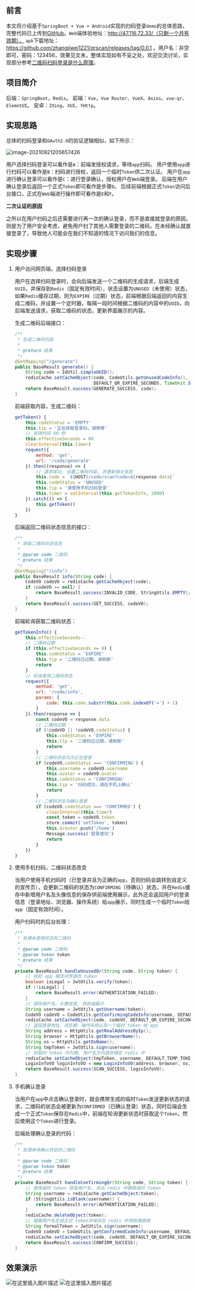 ## 前言

本文将介绍基于`SpringBoot + Vue + Android`实现的扫码登录`demo`的总体思路，完整代码已上传到[GitHub](https://github.com/zhangjiwei1221/qrscan)。`Web`端体验地址：http://47.116.72.33/（只剩一个月有效期）， `apk`下载地址：https://github.com/zhangjiwei1221/qrscan/releases/tag/0.0.1 。用户名：非空即可，密码：123456，效果见文末，整体实现如有不妥之处，欢迎交流讨论，实现部分参考[二维码扫码登录是什么原理](https://juejin.cn/post/6940976355097985032)。



## 项目简介

后端：`SpringBoot`，`Redis`。
前端：`Vue`，`Vue Router`、`VueX`、`Axios`、`vue-qr`、`ElemntUI`。
安卓：`ZXing`、`XUI`、`YHttp`。



## 实现思路

总体的扫码登录和`OAuth2.0`的验证逻辑相似，如下所示：

![image-20210921205657426](https://img-blog.csdnimg.cn/img_convert/a091f34279d9dea7271e2bceab22b647.png)

用户选择扫码登录可以看作是`A`：前端发授权请求，等待`app`扫码。
用户使用`app`进行扫码可以看作是`B`：扫码进行授权，返回一个临时`Token`供二次认证。
用户在`app`进行确认登录可以看作是`C`：进行登录确认，授权用户在`Web`端登录。
后端在用户确认登录后返回一个正式`Token`即可看作是步骤`D`。
后续前端根据正式`Token`访问后台接口，正式在`Web`端进行操作即可看作是`E`和`F`。

**二次认证的原因**

之所以在用户扫码之后还需要进行再一次的确认登录，而不是直接就登录的原因，则是为了用户安全考虑，避免用户扫了其他人需要登录的二维码，在未经确认就直接登录了，导致他人可能会在我们不知道的情况下访问我们的信息。



## 实现步骤

1. 用户访问网页端，选择扫码登录

   用户在选择扫码登录时，会向后端发送一个二维码的生成请求，后端生成`UUID`，并保存到`Redis`（固定有效时间），状态设置为`UNUSED`（未使用）状态，如果`Redis`缓存过期，则为`EXPIRE`（过期）状态，前端根据后端返回的内容生成二维码，并设置一个定时器，每隔一段时间根据二维码的内容中的`UUID`，向后端发送请求，获取二维码的状态，更新界面展示的内容。

   生成二维码后端接口：

   ```java
   /**
    * 生成二维码内容
    *
    * @return 结果
    */
   @GetMapping("/generate")
   public BaseResult generate() {
       String code = IdUtil.simpleUUID();
       redisCache.setCacheObject(code, CodeUtils.getUnusedCodeInfo(), 
                                 DEFAULT_QR_EXPIRE_SECONDS, TimeUnit.SECONDS);
       return BaseResult.success(GENERATE_SUCCESS, code);
   }
   ```

   前端获取内容，生成二维码：

   ```javascript
   getToken() {
       this.codeStatus = 'EMPTY'
       this.tip = '正在获取登录码，请稍等'
       // 有效时间 60 秒
       this.effectiveSeconds = 60
       clearInterval(this.timer)
       request({
           method: 'get',
           url: '/code/generate'
       }).then((response) => {
           // 请求成功, 设置二维码内容, 并更新相关信息
           this.code = `${HOST}/code/scan?code=${response.data}`
           this.codeStatus = 'UNUSED'
           this.tip = '请使用手机扫码登录'
           this.timer = setInterval(this.getTokenInfo, 2000)
       }).catch(() => {
           this.getToken()
       })
   }
   ```

   后端返回二维码状态信息的接口：

   ```java
   /**
    * 获取二维码状态信息
    *
    * @param code 二维码
    * @return 结果
    */
   @GetMapping("/info")
   public BaseResult info(String code) {
       CodeVO codeVO = redisCache.getCacheObject(code);
       if (codeVO == null) {
           return BaseResult.success(INVALID_CODE, StringUtils.EMPTY);
       }
       return BaseResult.success(GET_SUCCESS, codeVO);
   }
   ```

   

   前端轮询获取二维码状态：

   ```javascript
   getTokenInfo() {
       this.effectiveSeconds--
       // 二维码过期
       if (this.effectiveSeconds <= 0) {
           this.codeStatus = 'EXPIRE'
           this.tip = '二维码已过期，请刷新'
           return
       }
       // 轮询查询二维码状态
       request({
           method: 'get',
           url: '/code/info',
           params: {
               code: this.code.substr(this.code.indexOf('=') + 1)
           }
       }).then(response => {
           const codeVO = response.data
           // 二维码过期
           if (!codeVO || !codeVO.codeStatus) {
               this.codeStatus = 'EXPIRE'
               this.tip = '二维码已过期，请刷新'
               return
           }
           // 二维码状态为为正在登录
           if (codeVO.codeStatus === 'CONFIRMING') {
               this.username = codeVO.username
               this.avatar = codeVO.avatar
               this.codeStatus = 'CONFIRMING'
               this.tip = '扫码成功，请在手机上确认'
               return
           }
           // 二维码状态为确认登录
           if (codeVO.codeStatus === 'CONFIRMED') {
               clearInterval(this.timer)
               const token = codeVO.token
               store.commit('setToken', token)
               this.$router.push('/home')
               Message.success('登录成功')
               return
           }
       })
   }
   ```

2. 使用手机扫码，二维码状态改变

   当用户使用手机扫码时（已登录并且为正确的`app`，否则扫码会跳转到自定义的宣传页），会更新二维码的状态为`CONFIRMING`（待确认）状态，并在`Redis`缓存中新增用户名及头像信息的保存供前端使用展示，此外还会返回用户的登录信息（登录地址、浏览器、操作系统）给`app`展示，同时生成一个临时`Token`给`app`（固定有效时间）。

   用户扫码时的后台处理：

   ```java
   /**
    * 处理未使用状态的二维码
    *
    * @param code 二维码
    * @param token token
    * @return 结果
    */
   private BaseResult handleUnusedQr(String code, String token) {
       // 校验 app 端访问传递的 token
       boolean isLegal = JwtUtils.verify(token);
       if (!isLegal) {
           return BaseResult.error(AUTHENTICATION_FAILED);
       }
       // 保存用户名、头像信息, 供前端展示
       String username = JwtUtils.getUsername(token);
       CodeVO codeVO = CodeUtils.getConfirmingCodeInfo(username, DEFAULT_AVATAR_URL);
       redisCache.setCacheObject(code, codeVO, DEFAULT_QR_EXPIRE_SECONDS, TimeUnit.SECONDS);
       // 返回登录地址、浏览器、操作系统以及一个临时 token 给 app
       String address = HttpUtils.getRealAddressByIp();
       String browser = HttpUtils.getBrowserName();
       String os = HttpUtils.getOsName();
       String tmpToken = JwtUtils.sign(username);
       // 将临时 token 作为键, 用户名为内容存储在 redis 中
       redisCache.setCacheObject(tmpToken, username, DEFAULT_TEMP_TOKEN_EXPIRE_MINUTES, TimeUnit.MINUTES);
       LoginInfoVO loginInfoVO = new LoginInfoVO(address, browser, os, tmpToken);
       return BaseResult.success(SCAN_SUCCESS, loginInfoVO);
   }
   ```

3. 手机确认登录

   当用户在`app`中点击确认登录时，就会携带生成的临时`Token`发送更新状态的请求，二维码的状态会被更新为`CONFIRMED`（已确认登录）状态，同时后端会生成一个正式`Token`保存在`Redis`中，前端在轮询更新状态时获取这个`Token`，然后使用这个`Token`进行登录。

   后端处理确认登录的代码：

   ```java
   /**
    * 处理未待确认状态的二维码
    *
    * @param code 二维码
    * @param token token
    * @return 结果
    */
   private BaseResult handleConfirmingQr(String code, String token) {
       // 使用临时 token 获取用户名, 并从 redis 中删除临时 token
       String username = redisCache.getCacheObject(token);
       if (StringUtils.isBlank(username)) {
           return BaseResult.error(AUTHENTICATION_FAILED);
       }
       redisCache.deleteObject(token);
       // 根据用户名生成正式 token并保存在 redis 中供前端使用
       String formalToken = JwtUtils.sign(username);
       CodeVO codeVO = CodeUtils.getConfirmedCodeInfo(username, DEFAULT_AVATAR_URL, formalToken);
       redisCache.setCacheObject(code, codeVO, DEFAULT_QR_EXPIRE_SECONDS, TimeUnit.SECONDS);
       return BaseResult.success(CONFIRM_SUCCESS);
   }
   ```



## 效果演示
![在这里插入图片描述](https://img-blog.csdnimg.cn/9336ffbcb73f4fa791228279e660507a.gif#pic_center)
![在这里插入图片描述](https://img-blog.csdnimg.cn/a3f87ea99cd24f5ab088871c70fb37e6.gif#pic_center)

